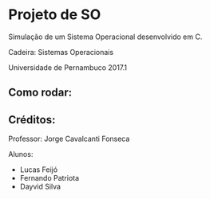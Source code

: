 # Projeto de SO
Simulação de um Sistema Operacional desenvolvido em C.

Cadeira: Sistemas Operacionais

Universidade de Pernambuco 2017.1

## Como rodar:

## Créditos:

Professor: Jorge Cavalcanti Fonseca

Alunos:

- Lucas Feijó
- Fernando Patriota
- Dayvid Silva
